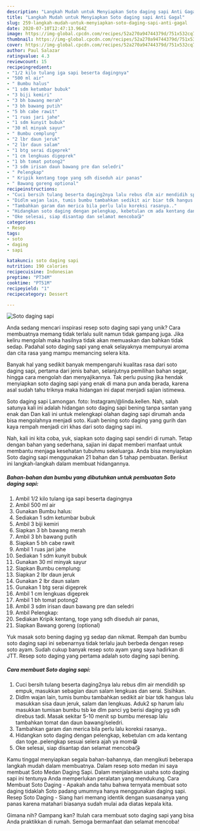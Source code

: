 ```yaml
---
description: "Langkah Mudah untuk Menyiapkan Soto daging sapi Anti Gagal"
title: "Langkah Mudah untuk Menyiapkan Soto daging sapi Anti Gagal"
slug: 259-langkah-mudah-untuk-menyiapkan-soto-daging-sapi-anti-gagal
date: 2020-07-10T12:47:13.964Z
image: https://img-global.cpcdn.com/recipes/52a270a94744379d/751x532cq70/soto-daging-sapi-foto-resep-utama.jpg
thumbnail: https://img-global.cpcdn.com/recipes/52a270a94744379d/751x532cq70/soto-daging-sapi-foto-resep-utama.jpg
cover: https://img-global.cpcdn.com/recipes/52a270a94744379d/751x532cq70/soto-daging-sapi-foto-resep-utama.jpg
author: Paul Salazar
ratingvalue: 4.3
reviewcount: 15
recipeingredient:
- "1/2 kilo tulang iga sapi beserta dagingnya"
- "500 ml air"
- " Bumbu halus"
- "1 sdm ketumbar bubuk"
- "3 biji kemiri"
- "3 bh bawang merah"
- "3 bh bawang putih"
- "5 bh cabe rawit"
- "1 ruas jari jahe"
- "1 sdm kunyit bubuk"
- "30 ml minyak sayur"
- " Bumbu cemplung"
- "2 lbr daun jeruk"
- "2 lbr daun salam"
- "1 btg serai digeprek"
- "1 cm lengkuas digeprek"
- "1 bh tomat potong2"
- "3 sdm irisan daun bawang pre dan seledri"
- " Pelengkap"
- " Kripik kentang toge yang sdh diseduh air panas"
- " Bawang goreng optional"
recipeinstructions:
- "Cuci bersih tulang beserta daging2nya lalu rebus dlm air mendidih sp empuk, masukkan sebagian daun salam lengkuas dan serai. Sisihkan."
- "Didlm wajan lain, tumis bumbu tambahkan sedikit air biar tdk hangus lalu masukkan sisa daun jeruk, salam dan lengkuas. Aduk2 sp harum lalu masukkan tumisan bumbu tsb ke dlm panci yg berisi daging yg sdh direbus tadi. Masak sekitar 5-10 menit sp bumbu meresap lalu tambahkan tomat dan daun bawang/seledri."
- "Tambahkan garam dan merica bila perlu lalu koreksi rasanya.."
- "Hidangkan soto daging dengan pelengkap, kebetulan cm ada kentang dan toge..pelengkap sesuai selera ajah ya mom😁"
- "Oke selesai, siap disantap dan selamat mencoba😘"
categories:
- Resep
tags:
- soto
- daging
- sapi

katakunci: soto daging sapi 
nutrition: 190 calories
recipecuisine: Indonesian
preptime: "PT34M"
cooktime: "PT51M"
recipeyield: "1"
recipecategory: Dessert

---
```



![Soto daging sapi](https://img-global.cpcdn.com/recipes/52a270a94744379d/751x532cq70/soto-daging-sapi-foto-resep-utama.jpg)

Anda sedang mencari inspirasi resep soto daging sapi yang unik? Cara membuatnya memang tidak terlalu sulit namun tidak gampang juga. Jika keliru mengolah maka hasilnya tidak akan memuaskan dan bahkan tidak sedap. Padahal soto daging sapi yang enak selayaknya mempunyai aroma dan cita rasa yang mampu memancing selera kita.

Banyak hal yang sedikit banyak mempengaruhi kualitas rasa dari soto daging sapi, pertama dari jenis bahan, selanjutnya pemilihan bahan segar, hingga cara mengolah dan menyajikannya. Tak perlu pusing jika hendak menyiapkan soto daging sapi yang enak di mana pun anda berada, karena asal sudah tahu triknya maka hidangan ini dapat menjadi sajian istimewa.

Soto daging sapi Lamongan. foto: Instagram/@linda.kellen. Nah, salah satunya kali ini adalah hidangan soto daging sapi bening tanpa santan yang enak dan Dan kali ini untuk melengkapi olahan daging sapi dirumah anda bisa mengolahnya menjadi soto. Kuah bening soto daging yang gurih dan kaya rempah menjadi ciri khas dari soto daging sapi ini.


Nah, kali ini kita coba, yuk, siapkan soto daging sapi sendiri di rumah. Tetap dengan bahan yang sederhana, sajian ini dapat memberi manfaat untuk membantu menjaga kesehatan tubuhmu sekeluarga. Anda bisa menyiapkan Soto daging sapi menggunakan 21 bahan dan 5 tahap pembuatan. Berikut ini langkah-langkah dalam membuat hidangannya.

<!--inarticleads1-->

##### Bahan-bahan dan bumbu yang dibutuhkan untuk pembuatan Soto daging sapi:

1. Ambil 1/2 kilo tulang iga sapi beserta dagingnya
1. Ambil 500 ml air
1. Gunakan  Bumbu halus:
1. Sediakan 1 sdm ketumbar bubuk
1. Ambil 3 biji kemiri
1. Siapkan 3 bh bawang merah
1. Ambil 3 bh bawang putih
1. Siapkan 5 bh cabe rawit
1. Ambil 1 ruas jari jahe
1. Sediakan 1 sdm kunyit bubuk
1. Gunakan 30 ml minyak sayur
1. Siapkan  Bumbu cemplung:
1. Siapkan 2 lbr daun jeruk
1. Gunakan 2 lbr daun salam
1. Gunakan 1 btg serai digeprek
1. Ambil 1 cm lengkuas digeprek
1. Ambil 1 bh tomat potong2
1. Ambil 3 sdm irisan daun bawang pre dan seledri
1. Ambil  Pelengkap:
1. Sediakan  Kripik kentang, toge yang sdh diseduh air panas,
1. Siapkan  Bawang goreng (optional)


Yuk masak soto bening daging yg sedap dan nikmat. Rempah dan bumbu soto daging sapi ini sebenarnya tidak terlalu jauh berbeda dengan resep soto ayam. Sudah cukup banyak resep soto ayam yang saya hadirkan di JTT. Resep soto daging yang pertama adalah soto daging sapi bening. 

<!--inarticleads2-->

##### Cara membuat Soto daging sapi:

1. Cuci bersih tulang beserta daging2nya lalu rebus dlm air mendidih sp empuk, masukkan sebagian daun salam lengkuas dan serai. Sisihkan.
1. Didlm wajan lain, tumis bumbu tambahkan sedikit air biar tdk hangus lalu masukkan sisa daun jeruk, salam dan lengkuas. Aduk2 sp harum lalu masukkan tumisan bumbu tsb ke dlm panci yg berisi daging yg sdh direbus tadi. Masak sekitar 5-10 menit sp bumbu meresap lalu tambahkan tomat dan daun bawang/seledri.
1. Tambahkan garam dan merica bila perlu lalu koreksi rasanya..
1. Hidangkan soto daging dengan pelengkap, kebetulan cm ada kentang dan toge..pelengkap sesuai selera ajah ya mom😁
1. Oke selesai, siap disantap dan selamat mencoba😘


Kamu tinggal menyiapkan segala bahan-bahannya, dan mengikuti beberapa langkah mudah dalam membuatnya. Dalam resep soto medan ini saya membuat Soto Medan Daging Sapi. Dalam menjalankan usaha soto daging sapi ini tentunya Anda memperlukan peralatan yang mendukung. Cara Membuat Soto Daging - Apakah anda tahu bahwa ternyata membuat soto daging tidaklah Soto padang umumnya hanya menggunakan daging sapi. Resep Soto Daging - Siang hari memang identik dengan suasananya yang panas karena matahari biasanya sudah mulai ada diatas kepala kita. 

Gimana nih? Gampang kan? Itulah cara membuat soto daging sapi yang bisa Anda praktikkan di rumah. Semoga bermanfaat dan selamat mencoba!
